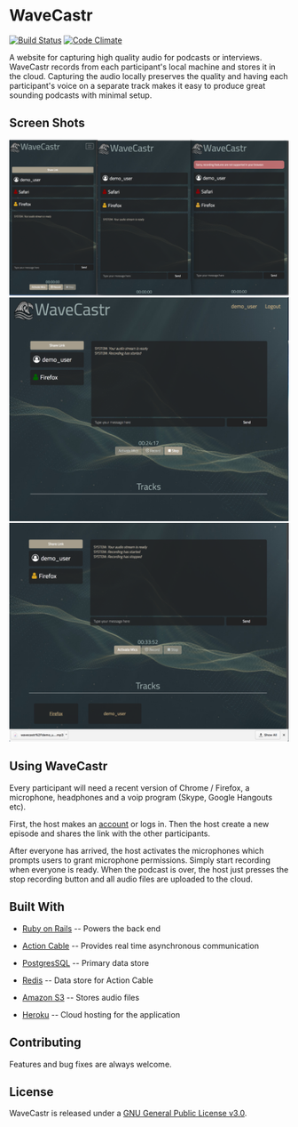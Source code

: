 # WaveCastr
[![Build Status](https://travis-ci.org/olishmollie/WaveCastr.svg?branch=master)](https://travis-ci.org/olishmollie/WaveCastr)
[![Code Climate](https://codeclimate.com/github/olishmollie/WaveCastr/badges/gpa.svg)](https://codeclimate.com/github/olishmollie/WaveCastr)

A website for capturing high quality audio for podcasts or interviews. WaveCastr records from each participant's local machine and stores it in the cloud. Capturing the audio locally preserves the quality and having each participant's voice on a separate track makes it easy to produce great sounding podcasts with minimal setup.

## Screen Shots
<img src="three_window_demo.png">
<img src="mid_recording.png">
<img src="downloaded.png">

## Using WaveCastr

Every participant will need a recent version of Chrome / Firefox, a microphone, headphones and a voip program (Skype, Google Hangouts etc).

First, the host makes an [account](https://wavecastr.herokuapp.com/users/sign_up) or logs in. Then the host create a new episode and shares the link with the other participants.

After everyone has arrived, the host activates the microphones which prompts users to grant microphone permissions. Simply start recording when everyone is ready. When the podcast is over, the host just presses the stop recording button and all audio files are uploaded to the cloud.

## Built With

* [Ruby on Rails](https://github.com/rails/rails) -- Powers the back end

* [Action Cable](https://github.com/rails/rails/tree/master/actioncable) -- Provides real time asynchronous communication

* [PostgresSQL](https://www.postgresql.org/) -- Primary data store

* [Redis](https://redis.io/) -- Data store for Action Cable

* [Amazon S3](https://aws.amazon.com/s3/) -- Stores audio files

* [Heroku](https://www.heroku.com/) -- Cloud hosting for the application

## Contributing

Features and bug fixes are always welcome.

## License

WaveCastr is released under a [GNU General Public License v3.0](/license.txt).

